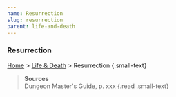 ```yaml
---
name: Resurrection
slug: resurrection
parent: life-and-death
---
```

### Resurrection
[Home](dm-operations-center) > [Life & Death](life-and-death) > Resurrection {.small-text}



> **Sources** <br/>
> Dungeon Master's Guide, p. xxx
{.read .small-text}
